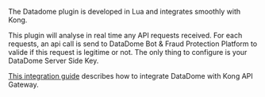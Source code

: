 The Datadome plugin is developed in Lua and integrates smoothly with Kong.

This plugin will analyse in real time any API requests received. For each requests, an api call is send to DataDome Bot & Fraud Protection Platform to valide if this request is legitime or not.
The only thing to configure is your DataDome Server Side Key.

[This integration guide](https://docs.datadome.co/docs/kong-plugin) describes how to integrate DataDome with Kong API Gateway.